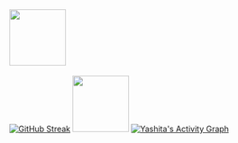 <h2><img src="https://media.giphy.com/media/VgCDAzcKvsR6OM0uWg/giphy.gif" width="100"></h2>

[![GitHub Streak](https://github-readme-streak-stats.herokuapp.com?user=niskyB&theme=gruvbox_duo)](https://git.io/streak-stats)
<img src="https://media.giphy.com/media/mGcNjsfWAjY5AEZNw6/giphy.gif" width="100">
<a href="#"><img alt="Yashita's Activity Graph" src="https://activity-graph.herokuapp.com/graph?username=niskyB&custom_title=NiskyB%20Contribution%20Graph&bg_color=00000&color=F0DB4F&line=FFFFFF&point=F0DB4F&hide_border=true" /></a>
